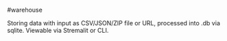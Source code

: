 #warehouse

Storing data with input as CSV/JSON/ZIP file or URL, processed into .db via sqlite. Viewable via Stremalit or CLI.